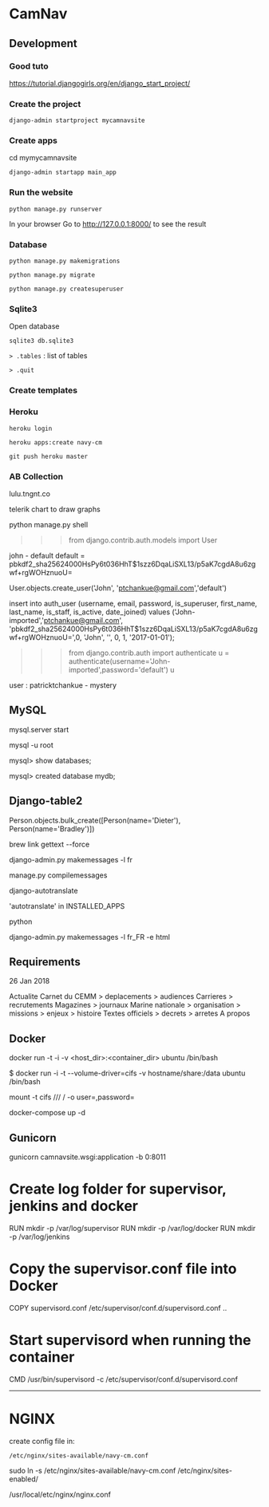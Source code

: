 # CamNav


## Development

### Good tuto
https://tutorial.djangogirls.org/en/django_start_project/

### Create the project

```django-admin startproject mycamnavsite```


### Create apps

cd mymycamnavsite

```django-admin startapp main_app```

### Run the website

```python manage.py runserver```


In your browser Go to http://127.0.0.1:8000/ to see the result

### Database

```python manage.py makemigrations```

```python manage.py migrate```

```python manage.py createsuperuser```

### Sqlite3

Open database

```sqlite3 db.sqlite3```

```> .tables``` : list of tables

```> .quit```


### Create templates


### Heroku

```
heroku login

heroku apps:create navy-cm

git push heroku master
```



### AB Collection
lulu.tngnt.co


telerik chart
to draw graphs


python manage.py shell

>>> from django.contrib.auth.models import User


john - default
default = pbkdf2_sha256$24000$HsPy6t036HhT$1szz6DqaLiSXL13/p5aK7cgdA8u6zgwf+rgWOHznuoU=

User.objects.create_user('John', 'ptchankue@gmail.com','default')


insert into auth_user (username, email, password, is_superuser, first_name, last_name, is_staff,
is_active, date_joined)
values ('John-imported','ptchankue@gmail.com',
'pbkdf2_sha256$24000$HsPy6t036HhT$1szz6DqaLiSXL13/p5aK7cgdA8u6zgwf+rgWOHznuoU=',0, 'John', '', 0,
1, '2017-01-01');

>>> from django.contrib.auth import authenticate
>>> u = authenticate(username='John-imported',password='default')
>>> u


user : patricktchankue - mystery
## MySQL

mysql.server start



mysql -u root

mysql> show databases;

mysql> created database mydb;



## Django-table2

Person.objects.bulk_create([Person(name='Dieter'), Person(name='Bradley')])


brew link gettext --force


django-admin.py makemessages -l fr

manage.py compilemessages


django-autotranslate

'autotranslate' in INSTALLED_APPS

python

django-admin.py makemessages -l fr_FR -e html

## Requirements

26 Jan 2018

Actualite
Carnet du CEMM
    > deplacements
    > audiences
Carrieres
    > recrutements
Magazines
    > journaux
Marine nationale
    > organisation
    > missions
    > enjeux
    > histoire
Textes officiels
    > decrets
    > arretes
A propos


## Docker

docker run -t -i -v <host_dir>:<container_dir>  ubuntu /bin/bash

$ docker run -i -t --volume-driver=cifs -v hostname/share:/data ubuntu /bin/bash


mount -t cifs //<host>/<path> /<localpath> -o user=<user>,password=<user>


docker-compose up -d

## Gunicorn

gunicorn camnavsite.wsgi:application -b 0:8011



# Create log folder for supervisor, jenkins and docker
RUN mkdir -p /var/log/supervisor
RUN mkdir -p /var/log/docker
RUN mkdir -p /var/log/jenkins
# Copy the supervisor.conf file into Docker
COPY supervisord.conf /etc/supervisor/conf.d/supervisord.conf
..
# Start supervisord when running the container
CMD /usr/bin/supervisord -c /etc/supervisor/conf.d/supervisord.conf

------------

# NGINX

create config file in:

    /etc/nginx/sites-available/navy-cm.conf

sudo ln -s /etc/nginx/sites-available/navy-cm.conf /etc/nginx/sites-enabled/


/usr/local/etc/nginx/nginx.conf
